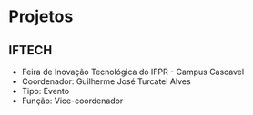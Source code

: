 # Projetos

## IFTECH
- Feira de Inovação Tecnológica do IFPR - Campus Cascavel
- Coordenador: Guilherme José Turcatel Alves
- Tipo: Evento
- Função: Vice-coordenador
<!-- - Vigência:  -->